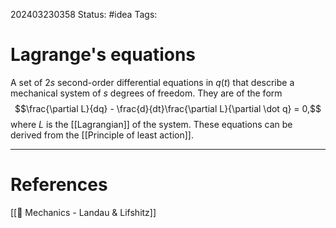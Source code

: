 202403230358
Status: #idea
Tags: 

# Lagrange's equations

A set of 2*s* second-order differential equations in $q(t)$ that describe a mechanical system of *s* degrees of freedom. They are of the form
$$\frac{\partial L}{dq} - \frac{d}{dt}\frac{\partial L}{\partial \dot q} = 0,$$
where $L$ is the [[Lagrangian]] of the system. These equations can be derived from the [[Principle of least action]].


___
# References
[[📕 Mechanics - Landau & Lifshitz]]
